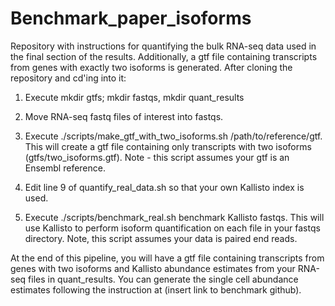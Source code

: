 # Benchmark_paper_isoforms
Repository with instructions for quantifying the bulk RNA-seq data used in the final section of the results. Additionally,
a gtf file containing transcripts from genes with exactly two isoforms is generated. After cloning the repository and cd'ing into it:

1. Execute mkdir gtfs; mkdir fastqs, mkdir quant_results

2. Move RNA-seq fastq files of interest into fastqs.

3. Execute ./scripts/make_gtf_with_two_isoforms.sh /path/to/reference/gtf. This will create a gtf file containing only
transcripts with two isoforms (gtfs/two_isoforms.gtf). Note - this script assumes your gtf is an Ensembl reference.

4. Edit line 9 of quantify_real_data.sh so that your own Kallisto index is used.

4. Execute ./scripts/benchmark_real.sh benchmark Kallisto fastqs. This will use Kallisto to perform isoform quantification on
each file in your fastqs directory. Note, this script assumes your data is paired end reads. 

At the end of this pipeline, you will have a gtf file containing transcripts from genes with two isoforms and Kallisto 
abundance estimates from your RNA-seq files in quant_results. You can generate the single cell abundance estimates following the instruction at (insert link to benchmark github).
